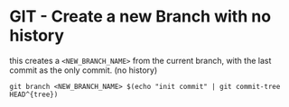 # GIT - Create a new Branch with no history

this creates a `<NEW_BRANCH_NAME>` from the current branch, with the last commit as the only commit. (no history)

```
git branch <NEW_BRANCH_NAME> $(echo "init commit" | git commit-tree HEAD^{tree})
```



